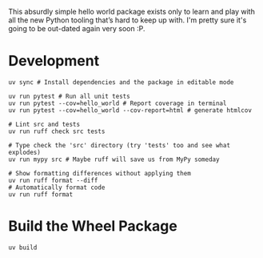 This absurdly simple hello world package exists only to learn and play with all the new Python tooling that’s hard to keep up with. I'm pretty sure it's going to be out-dated again very soon :P.

# Development
```shell
uv sync # Install dependencies and the package in editable mode

uv run pytest # Run all unit tests
uv run pytest --cov=hello_world # Report coverage in terminal
uv run pytest --cov=hello_world --cov-report=html # generate htmlcov

# Lint src and tests
uv run ruff check src tests 

# Type check the 'src' directory (try 'tests' too and see what explodes)
uv run mypy src # Maybe ruff will save us from MyPy someday

# Show formatting differences without applying them
uv run ruff format --diff
# Automatically format code
uv run ruff format
```

# Build the Wheel Package
```shell
uv build
```
